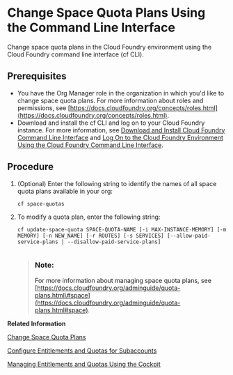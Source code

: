 <!-- loio2f5c84760a8b433ea50434630560ad7a -->

# Change Space Quota Plans Using the Command Line Interface

Change space quota plans in the Cloud Foundry environment using the Cloud Foundry command line interface \(cf CLI\).



<a name="loio2f5c84760a8b433ea50434630560ad7a__prereq_rkm_h5m_qz"/>

## Prerequisites

-   You have the Org Manager role in the organization in which you'd like to change space quota plans. For more information about roles and permissions, see [https://docs.cloudfoundry.org/concepts/roles.html](https://docs.cloudfoundry.org/concepts/roles.html).
-   Download and install the cf CLI and log on to your Cloud Foundry instance. For more information, see [Download and Install Cloud Foundry Command Line Interface](https://help.sap.com/viewer/hcp_cf/4ef907afb1254e8286882a2bdef0edf4.html) and [Log On to the Cloud Foundry Environment Using the Cloud Foundry Command Line Interface](Log_On_to_the_Cloud_Foundry_Environment_Using_the_Cloud_Foundry_Command_Line_Interface_7a37d66.md).




<a name="loio2f5c84760a8b433ea50434630560ad7a__steps_kyg_xcn_qz"/>

## Procedure

1.  \(Optional\) Enter the following string to identify the names of all space quota plans available in your org:

    ```
    cf space-quotas
    ```

2.  To modify a quota plan, enter the following string:

    ```
    cf update-space-quota SPACE-QUOTA-NAME [-i MAX-INSTANCE-MEMORY] [-m MEMORY] [-n NEW_NAME] [-r ROUTES] [-s SERVICES] [--allow-paid-service-plans | --disallow-paid-service-plans]
    
    
    ```

    > ### Note:  
    > For more information about managing space quota plans, see [https://docs.cloudfoundry.org/adminguide/quota-plans.html\#space](https://docs.cloudfoundry.org/adminguide/quota-plans.html#space).


**Related Information**  


[Change Space Quota Plans](Change_Space_Quota_Plans_2a58364.md "Manage space quota plans in the Cloud Foundry environment using the SAP BTP cockpit.")

[Configure Entitlements and Quotas for Subaccounts](Configure_Entitlements_and_Quotas_for_Subaccounts_5ba357b.md "Assign entitlements to subaccounts by adding service plans and distribute the quotas available in your global account to your subaccounts using the SAP BTP cockpit.")

[Managing Entitlements and Quotas Using the Cockpit](Managing_Entitlements_and_Quotas_Using_the_Cockpit_c824874.md "When you purchase an enterprise account, you are entitled to use a specific set of resources, such as the amount of memory that can be allocated to your applications.")

